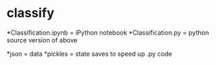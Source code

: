 # classify

*Classification.ipynb = iPython notebook
*Classification.py = python source version of above

*json = data
*pickles = state saves to speed up .py code
